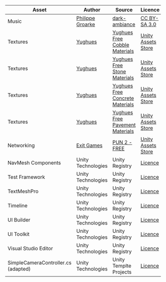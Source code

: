 | Asset | Author | Source | Licence |
| --- | --- | --- | --- |
| Music | [Philippe Groarke](https://opengameart.org/users/tarfmagougou) | [dark-ambiance](https://opengameart.org/content/dark-ambiance) | [CC BY-SA 3.0](https://creativecommons.org/licenses/by-sa/3.0/) |
| Textures | [Yughues](https://assetstore.unity.com/publishers/4986) | [Yughues Free Cobble Materials](https://assetstore.unity.com/packages/2d/textures-materials/stone/yughues-free-cobble-materials-12957) | [Unity Assets Store](https://unity3d.com/legal/as_terms) |
| Textures | [Yughues](https://assetstore.unity.com/publishers/4986) | [Yughues Free Stone Materials](https://assetstore.unity.com/packages/2d/textures-materials/stone/yughues-free-stone-materials-12962) | [Unity Assets Store](https://unity3d.com/legal/as_terms) |
| Textures | [Yughues](https://assetstore.unity.com/publishers/4986) | [Yughues Free Concrete Materials](https://assetstore.unity.com/packages/2d/textures-materials/concrete/yughues-free-concrete-materials-12951) | [Unity Assets Store](https://unity3d.com/legal/as_terms) |
| Textures | [Yughues](https://assetstore.unity.com/publishers/4986) | [Yughues Free Pavement Materials](https://assetstore.unity.com/packages/2d/textures-materials/roads/yughues-free-pavement-materials-12952) | [Unity Assets Store](https://unity3d.com/legal/as_terms) |
| Networking | [Exit Games](https://assetstore.unity.com/publishers/298) | [PUN 2 - FREE](https://assetstore.unity.com/packages/tools/network/pun-2-free-119922) | [Unity Assets Store](https://unity3d.com/legal/as_terms) |
| NavMesh Components | Unity Technologies | Unity Registry | [Licence](https://docs.unity3d.com/Packages/com.unity.ai.navigation.components@1.0/license/LICENSE.html) |
| Test Framework | Unity Technologies | Unity Registry | [Licence](https://docs.unity3d.com/Packages/com.unity.test-framework@1.1/license/LICENSE.html) |
| TextMeshPro | Unity Technologies | Unity Registry | [Licence](https://docs.unity3d.com/Packages/com.unity.textmeshpro@3.0/license/LICENSE.html) |
| Timeline | Unity Technologies | Unity Registry | [Licence](https://docs.unity3d.com/Packages/com.unity.timeline@1.4/license/LICENSE.html) |
| UI Builder | Unity Technologies | Unity Registry | [Licence](https://docs.unity3d.com/Packages/com.unity.ui.builder@1.0/license/Third%20Party%20Notices.html) |
| UI Toolkit | Unity Technologies | Unity Registry | [Licence](https://docs.unity3d.com/Packages/com.unity.ui@1.0/license/LICENSE.html) |
| Visual Studio Editor | Unity Technologies | Unity Registry | [Licence](https://docs.unity3d.com/Packages/com.unity.ide.visualstudio@2.0/license/LICENSE.html) |
| SimpleCameraController.cs (adapted)  | Unity Technologies | Unity Templte Projects | [Licence](https://docs.unity3d.com/Packages/com.unity.ide.visualstudio@2.0/license/LICENSE.html) |
